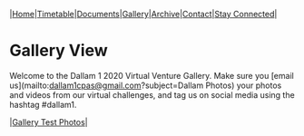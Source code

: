 |[Home](https://dallam1.github.io/)|[Timetable](https://dallam1.github.io/timetable)|[Documents](https://dallam1.github.io/documents)|[Gallery](https://dallam1.github.io/gallery)|[Archive](https://dallam1.github.io/archive)|[Contact](https://dallam1.github.io/contact)|[Stay Connected](https://dallam1.github.io/stayconnected)|

# Gallery View

Welcome to the Dallam 1 2020 Virtual Venture Gallery. Make sure you [email us](mailto:dallam1cpas@gmail.com?subject=Dallam Photos) your photos and videos from our virtual challenges, and tag us on social media using the hashtag #dallam1.

|[Gallery Test Photos](https://dallam1.github.io/gallerytest)|

